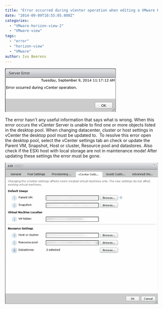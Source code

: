 ```yaml
---
title: "Error occurred during vCenter operation when editing a VMware Horizon View pool"
date: "2014-09-09T10:55:05.000Z"
categories: 
  - "VMware-horizon-view-2"
  - "VMware-view"
tags: 
  - "error"
  - "horizon-view"
  - "VMware"
author: Ivo Beerens
---
```


[![1](images/1.png)](images/1.png)

The error hasn't any useful information that says what is wrong. When this error occurs the vCenter Server is unable to find one or more objects listed in the desktop pool. When changing datacenter, cluster or host settings in vCenter the desktop pool must be updated to.  To resolve this error open the desktop pool, select the vCenter settings tab an check or update the Parent VM, Snapshot, Host or cluster, Resource pool and datastores. Also check if the ESXi host with local storage are not in maintenance mode! After updating these settings the error must be gone.

[![2](images/2.png)](images/2.png)




